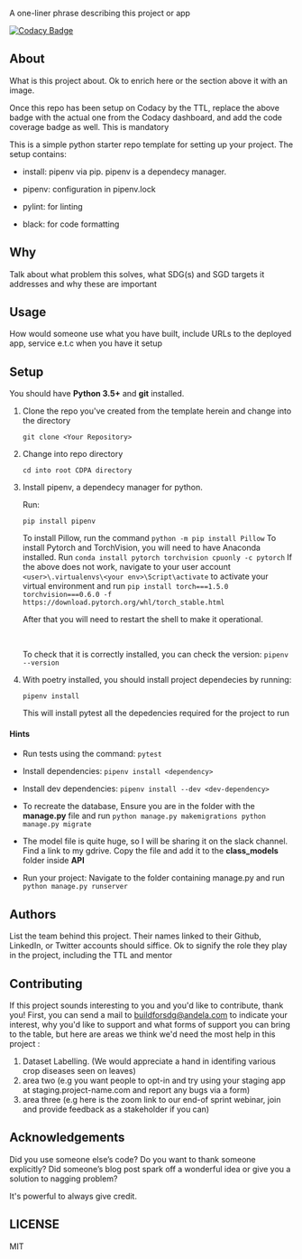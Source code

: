 A one-liner phrase describing this project or app

[![Codacy Badge](https://img.shields.io/badge/Code%20Quality-D-red)](https://img.shields.io/badge/Code%20Quality-D-red)


## About

What is this project about. Ok to enrich here or the section above it with an image. 

Once this repo has been setup on Codacy by the TTL, replace the above badge with the actual one from the Codacy dashboard, and add the code coverage badge as well. This is mandatory

This is a simple python starter repo template for setting up your project. The setup contains:

- install: pipenv via pip. pipenv is a dependecy manager.

- pipenv: configuration in pipenv.lock

- pylint: for linting

- black: for code formatting

## Why

Talk about what problem this solves, what SDG(s) and SGD targets it addresses and why these are important

## Usage
How would someone use what you have built, include URLs to the deployed app, service e.t.c when you have it setup


## Setup
You should have **Python 3.5+** and **git** installed. 

1. Clone the repo you've created from the template herein and change into the directory

    ``
    git clone <Your Repository>
    ``

2. Change into repo directory

    ``
    cd into root CDPA directory
    ``

3. Install pipenv, a dependecy manager for python.

    Run:

    ``
    pip install pipenv
    ``

    To install Pillow, run the command
    ``
    python -m pip install Pillow
    ``
    To install Pytorch and TorchVision, you will need to have Anaconda installed. Run
    ``
    conda install pytorch torchvision cpuonly -c pytorch
    ``
    If the above does not work, navigate to your user account
    ``
      <user>\.virtualenvs\<your env>\Script\activate
    ``
    to activate your virtual environment and run
    ``
      pip install torch===1.5.0 torchvision===0.6.0 -f https://download.pytorch.org/whl/torch_stable.html
    ``

    After that you will need to restart the shell to make it operational.

    &nbsp;

    To check that it is correctly installed, you can check the version:
    ``
    pipenv --version
    ``

4. With poetry installed, you should install project dependecies by running:

    ``
    pipenv install
    ``

    This will install pytest all the depedencies required for the project to run

#### Hints

- Run tests using the command: `pytest`
- Install dependencies: 
  `pipenv install <dependency>`
- Install dev dependencies:
  `pipenv install --dev <dev-dependency>`
- To recreate the database, Ensure you are in the folder with the **manage.py** file and run
  ``
    python manage.py makemigrations
    python manage.py migrate
  ``

- The model file is quite huge, so I will be sharing it on the slack channel. Find a link to my gdrive. Copy the file and add it to the **class_models** folder inside **API**
- Run your project:
  Navigate to the folder containing manage.py and run
  `python manage.py runserver`


## Authors

List the team behind this project. Their names linked to their Github, LinkedIn, or Twitter accounts should siffice. Ok to signify the role they play in the project, including the TTL and mentor

## Contributing
If this project sounds interesting to you and you'd like to contribute, thank you!
First, you can send a mail to buildforsdg@andela.com to indicate your interest, why you'd like to support and what forms of support you can bring to the table, but here are areas we think we'd need the most help in this project :
1.  Dataset Labelling. (We would appreciate a hand in identifing various crop diseases seen on leaves)
2.  area two (e.g you want people to opt-in and try using your staging app at staging.project-name.com and report any bugs via a form)
3.  area three (e.g here is the zoom link to our end-of sprint webinar, join and provide feedback as a stakeholder if you can)

## Acknowledgements

Did you use someone else’s code?
Do you want to thank someone explicitly?
Did someone’s blog post spark off a wonderful idea or give you a solution to nagging problem?

It's powerful to always give credit.

## LICENSE
MIT